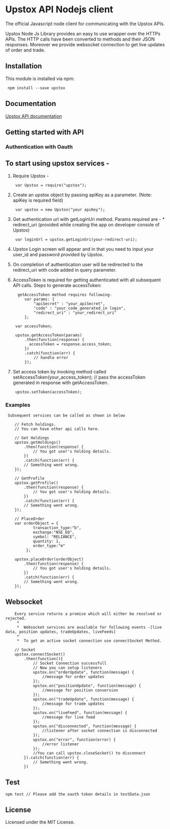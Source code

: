 
# Upstox API Nodejs client
The official Javascript node client for communicating with the Upstox APIs.

Upstox Node Js Library provides an easy to use wrapper over the HTTPs APIs. The HTTP calls have been converted to methods and their JSON responses.
Moreover we provide websocket connection to get live updates of order and trade.

## Installation

This module is installed via npm:

	 npm install --save upstox

## Documentation
   [Upstox API documentation](https://upstox.com/developer/api/v1/docs/)

Getting started with API
------------------------

### Authentication with Oauth

To start using upstox services -
------------------------------
1. Require Upstox - 
         
        var Upstox = require("upstox");
         
2. Create an upstox object by passing apiKey as a parameter. (Note: apiKey is required field)
        
        var upstox = new Upstox("your apiKey");

3. Get authentication url with getLoginUri method. Params required are - * redirect_uri (provided while creating the app on developer console of Upstox)
   
        var loginUrl = upstox.getLoginUri(your-redirect-uri);
     
4. Upstox Login screen will appear and in that you need to input your user_id and password provided by Upstox.

5. On completion of authentication user will be redirected to the redirect_uri with code added in query parameter.

6. AccessToken is required for getting authenticated with all subsequent API calls.
 Steps to generate accessToken:
 
         getAccessToken method requires following- 
            var params: {
                "apiSecret" : "your_apiSecret",
                "code" : "your_code_generated_in login",
                "redirect_uri" : "your_redirect_uri"
            };
        
        var accessToken;
        
        upstox.getAccessToken(params)
            .then(function(response) {
              accessToken = response.access_token;
            })
            .catch(function(err) {
                // handle error 
            });
        
5. Set access token by invoking method called setAccessToken(your_access_token); // pass the accessToken generated in response with getAccessToken.

        upstox.setToken(accessToken);
        
     
    
### Examples

     Subsequent services can be called as shown in below
    
        // Fetch holdings.
        // You can have other api calls here.

        // Get Holdings
        upstox.getHoldings()
            .then(function(response) {
                // You got user's holding details.
            })
            .catch(function(err) {
            // Something went wrong.
        });

        // GetProfile
        upstox.getProfile()
            .then(function(response) {
                // You got user's holding details.
            })
            .catch(function(err) {
            // Something went wrong.
        });

        // PlaceOrder
        var orderObject = {
                transaction_type:"b",
                exchange:"NSE_EQ",
                symbol: "RELIANCE",
                quantity: 1,
                order_type:"m"
             };
             
        upstox.placeOrder(orderObject)
            .then(function(response) {
                // You got user's holding details.
            })
            .catch(function(err) {
            // Something went wrong.
        });


## Websocket
 
        Every service returns a promise which will either be resolved or rejected.
         *
         *  Websocket services are available for following events -[live data, position updates, tradeUpdates, liveFeeds]
         *
         *  To get an active socket connection use connectSocket Method.
      
        // Socket
        upstox.connectSocket()
            .then(function(){
                // Socket Connection successfull
                // Now you can setup listeners
                upstox.on("orderUpdate", function(message) {
                    //message for order updates
                });
                upstox.on("positionUpdate", function(message) {
                    //message for position conversion
                });
                upstox.on("tradeUpdate", function(message) {
                    //message for trade updates
                });
                upstox.on("liveFeed", function(message) {
                    //message for live feed
                });
                upstox.on("disconnected", function(message) {
                    //listener after socket connection is disconnected
                });
                upstox.on("error", function(error) {
                    //error listener
                });
                //You can call upstox.closeSocket() to disconnect
            }).catch(function(err) {
                // Something went wrong.
            })
            
## Test
    npm test // Please add the oauth token details in testData.json
   
## License
Licensed under the MIT License. 

